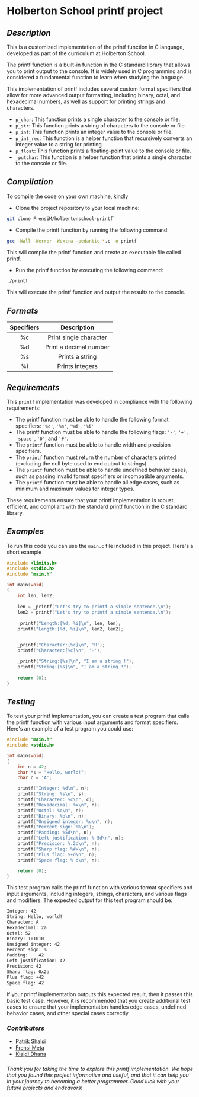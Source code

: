 
# Holberton School printf project

## *Description*

This is a customized implementation of the printf function in C language, developed as part of the curriculum at Holberton School.

The printf function is a built-in function in the C standard library that allows you to print output to the console. It is widely used in C programming and is considered a fundamental function to learn when studying the language.

This implementation of printf includes several custom format specifiers that allow for more advanced output formatting, including binary, octal, and hexadecimal numbers, as well as support for printing strings and characters.

- `p_char`: This function prints a single character to the console or file.
- `p_str`: This function prints a string of characters to the console or file.
- `p_int`: This function prints an integer value to the console or file.
- `p_int_rec`: This function is a helper function that recursively converts an integer value to a string for printing.
- `p_float`: This function prints a floating-point value to the console or file.
- `_putchar`: This function is a helper function that prints a single character to the console or file.


## *Compilation*


To compile the code on your own machine, kindly

* Clone the project repository to your local machine:
 
 ```bash
 git clone FrensiM/holbertonschool-printf`
 ```

* Compile the printf function by running the following command:

 ```bash
 gcc -Wall -Werror -Wextra -pedantic *.c -o printf
 ```
 This will compile the printf function and create an executable file called printf.

* Run the printf function by executing the following command:
 
 ```bash
 ./printf
 ```
This will execute the printf function and output the results to the console.

## *Formats*

| Specifiers | Description   |
| :---:   | :---:  |
| %c | Print single character   |
| %d | Print a decimal number |
| %s | Prints a string |
| %i | Prints integers |


## *Requirements*

This `printf` implementation was developed in compliance with the following requirements:

- The printf function must be able to handle the following format specifiers: `'%c'`, `'%s'`, `'%d'`, `'%i'`
- The printf function must be able to handle the following flags: `'-'`, `'+'`, `'space'`, `'0'`, and `'#'`.
- The `printf` function must be able to handle width and precision specifiers.
- The `printf` function must return the number of characters printed (excluding the null byte used to end output to strings).
- The `printf` function must be able to handle undefined behavior cases, such as passing invalid format specifiers or incompatible arguments.
- The `printf` function must be able to handle all edge cases, such as minimum and maximum values for integer types.

These requirements ensure that your printf implementation is robust, efficient, and compliant with the standard printf function in the C standard library.

## *Examples*

To run this code you can use the `main.c` file included in this project. Here's a short example 

```C
#include <limits.h>
#include <stdio.h>
#include "main.h"

int main(void)
{
    int len, len2;
 
    len = _printf("Let's try to printf a simple sentence.\n");
    len2 = printf("Let's try to printf a simple sentence.\n");
 
    _printf("Length:[%d, %i]\n", len, len);
    printf("Length:[%d, %i]\n", len2, len2);
    

    _printf("Character:[%c]\n", 'H');
    printf("Character:[%c]\n", 'H');

    _printf("String:[%s]\n", "I am a string !");
    printf("String:[%s]\n", "I am a string !");
    
    return (0);
}
```

## *Testing*

To test your printf implementation, you can create a test program that calls the printf function with various input arguments and format specifiers. Here's an example of a test program you could use:

```C
#include "main.h"
#include <stdio.h>

int main(void)
{
    int n = 42;
    char *s = "Hello, world!";
    char c = 'A';

    printf("Integer: %d\n", n);
    printf("String: %s\n", s);
    printf("Character: %c\n", c);
    printf("Hexadecimal: %x\n", n);
    printf("Octal: %o\n", n);
    printf("Binary: %b\n", n);
    printf("Unsigned integer: %u\n", n);
    printf("Percent sign: %%\n");
    printf("Padding: %5d\n", n);
    printf("Left justification: %-5d\n", n);
    printf("Precision: %.2d\n", n);
    printf("Sharp flag: %#x\n", n);
    printf("Plus flag: %+d\n", n);
    printf("Space flag: % d\n", n);

    return (0);
}
```
This test program calls the printf function with various format specifiers and input arguments, including integers, strings, characters, and various flags and modifiers. The expected output for this test program should be:

```bash
Integer: 42
String: Hello, world!
Character: A
Hexadecimal: 2a
Octal: 52
Binary: 101010
Unsigned integer: 42
Percent sign: %
Padding:    42
Left justification: 42   
Precision: 42
Sharp flag: 0x2a
Plus flag: +42
Space flag: 42
```

If your printf implementation outputs this expected result, then it passes this basic test case. However, it is recommended that you create additional test cases to ensure that your implementation handles edge cases, undefined behavior cases, and other special cases correctly.


### _Contributers_

-  [Patrik Shalsi](https://github.com/FrensiM/holbertonschool-printf.git)
-  [Frensi Meta](https://github.com/FrensiM/holbertonschool-printf.git)
-  [Klajdi Dhana](https://github.com/FrensiM/holbertonschool-printf.git)


###



*Thank you for taking the time to explore this printf implementation. We hope that you found this project informative and useful, and that it can help you in your journey to becoming a better programmer. Good luck with your future projects and endeavors!*
